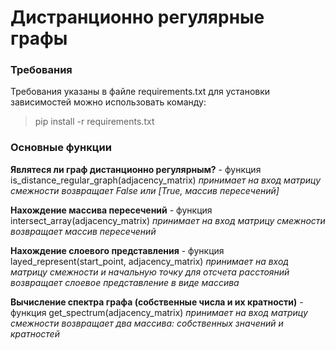# Дистранционно регулярные графы
### Требования
Требования указаны в файле requirements.txt
для установки зависимостей можно использовать команду: 
> pip install -r requirements.txt
### Основные функции
**Являтеся ли граф дистанционно регулярным?** - функция is_distance_regular_graph(adjacency_matrix) 
*принимает на вход матрицу смежности*
*возвращает False или [True, массив пересечений]* 

**Нахождение массива пересечений** - функция intersect_array(adjacency_matrix)
*принимает на вход матрицу смежности*
*возвращает массив пересечений*

**Нахождение слоевого представления** - функция layed_represent(start_point, adjacency_matrix)
*принимает на вход матрицу смежности и начальную точку для отсчета расстояний*
*возвращает слоевое представление в виде массива*

**Вычисление спектра графа (собственные числа и их кратности)** - функция get_spectrum(adjacency_matrix)
*принимает на вход матрицу смежности*
*возвращает два массива: собственных значений и кратностей*